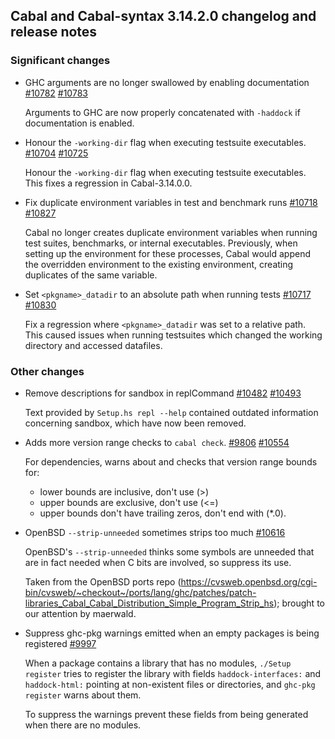 Cabal and Cabal-syntax 3.14.2.0 changelog and release notes
---

### Significant changes

- GHC arguments are no longer swallowed by enabling documentation [#10782](https://github.com/haskell/cabal/issues/10782) [#10783](https://github.com/haskell/cabal/pull/10783)

  Arguments to GHC are now properly concatenated with `-haddock` if documentation is enabled.

- Honour the `-working-dir` flag when executing testsuite executables. [#10704](https://github.com/haskell/cabal/issues/10704) [#10725](https://github.com/haskell/cabal/pull/10725)

  Honour the `-working-dir` flag when executing testsuite executables. This fixes a
  regression in Cabal-3.14.0.0.

- Fix duplicate environment variables in test and benchmark runs [#10718](https://github.com/haskell/cabal/issues/10718) [#10827](https://github.com/haskell/cabal/pull/10827)

  Cabal no longer creates duplicate environment variables when running test
  suites, benchmarks, or internal executables. Previously, when setting up the
  environment for these processes, Cabal would append the overridden environment
  to the existing environment, creating duplicates of the same variable.

- Set `<pkgname>_datadir` to an absolute path when running tests [#10717](https://github.com/haskell/cabal/issues/10717) [#10830](https://github.com/haskell/cabal/pull/10830)

  Fix a regression where `<pkgname>_datadir` was set to a relative path. This
  caused issues when running testsuites which changed the working directory and
  accessed datafiles.

### Other changes

- Remove descriptions for sandbox in replCommand [#10482](https://github.com/haskell/cabal/issues/10482) [#10493](https://github.com/haskell/cabal/pull/10493)

  Text provided by `Setup.hs repl --help` contained outdated information concerning sandbox, which have now been removed.

- Adds more version range checks to `cabal check`. [#9806](https://github.com/haskell/cabal/issues/9806) [#10554](https://github.com/haskell/cabal/pull/10554)

  For dependencies, warns about and checks that version range bounds for:

  - lower bounds are inclusive, don't use (>)
  - upper bounds are exclusive, don't use (<=)
  - upper bounds don't have trailing zeros, don't end with (*.0).

- OpenBSD `--strip-unneeded` sometimes strips too much [#10616](https://github.com/haskell/cabal/pull/10616)

  OpenBSD's `--strip-unneeded` thinks some symbols are unneeded that are in fact
  needed when C bits are involved, so suppress its use.

  Taken from the OpenBSD ports repo (https://cvsweb.openbsd.org/cgi-bin/cvsweb/~checkout~/ports/lang/ghc/patches/patch-libraries_Cabal_Cabal_Distribution_Simple_Program_Strip_hs);
  brought to our attention by maerwald.


- Suppress ghc-pkg warnings emitted when an empty packages is being registered [#9997](https://github.com/haskell/cabal/pull/9997)

  When a package contains a library that has no modules, `./Setup register`
  tries to register the library with fields `haddock-interfaces:` and
  `haddock-html:` pointing at non-existent files or directories, and `ghc-pkg
  register` warns about them.

  To suppress the warnings prevent these fields from being generated when
  there are no modules.

